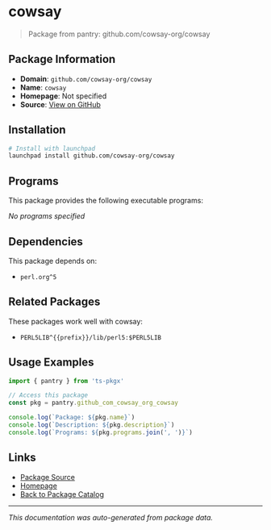# cowsay

> Package from pantry: github.com/cowsay-org/cowsay

## Package Information

- **Domain**: `github.com/cowsay-org/cowsay`
- **Name**: `cowsay`
- **Homepage**: Not specified
- **Source**: [View on GitHub](https://github.com/pkgxdev/pantry/tree/main/projects/github.com/cowsay-org/cowsay/package.yml)

## Installation

```bash
# Install with launchpad
launchpad install github.com/cowsay-org/cowsay
```

## Programs

This package provides the following executable programs:

*No programs specified*

## Dependencies

This package depends on:

- `perl.org^5`

## Related Packages

These packages work well with cowsay:

- `PERL5LIB^{{prefix}}/lib/perl5:$PERL5LIB`

## Usage Examples

```typescript
import { pantry } from 'ts-pkgx'

// Access this package
const pkg = pantry.github_com_cowsay_org_cowsay

console.log(`Package: ${pkg.name}`)
console.log(`Description: ${pkg.description}`)
console.log(`Programs: ${pkg.programs.join(', ')}`)
```

## Links

- [Package Source](https://github.com/pkgxdev/pantry/tree/main/projects/github.com/cowsay-org/cowsay/package.yml)
- [Homepage](#)
- [Back to Package Catalog](../package-catalog.md)

---

*This documentation was auto-generated from package data.*
